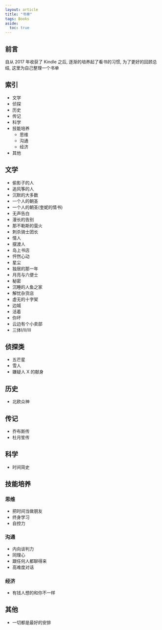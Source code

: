 ```yaml
---
layout: article
title: "书单"
tags: Books
aside:
  toc: true
---
```


## 前言
自从 2017 年收获了 Kindle 之后, 逐渐的培养起了看书的习惯, 为了更好的回顾总结, 这里为自己整理一个书单

## 索引
- 文学
- 侦探
- 历史
- 传记
- 科学
- 技能培养
  - 思维
  - 沟通
  - 经济
- 其他

## 文学
- 偷影子的人
- 追风筝的人
- 沉默的大多数
- 一个人的朝圣
- 一个人的朝圣(奎妮的情书)
- 无声告白
- 漫长的告别
- 那不勒斯的萤火
- 刺杀骑士团长
- 情人
- 摆渡人
- 岛上书店
- 怦然心动
- 星尘
- 独居的那一年
- 月亮与六便士
- 秘密
- 沉睡的人鱼之家
- 解忧杂货店
- 虚无的十字架
- 边城
- 活着
- 你坏
- 云边有个小卖部
- 三体I/II/III

## 侦探类
- 五芒星
- 雪人
- 嫌疑人 X 的献身

## 历史
- 北欧众神

## 传记
- 乔布斯传
- 杜月笙传

## 科学
- 时间简史

## 技能培养
### 思维
- 把时间当做朋友
- 终身学习
- 自控力

### 沟通
- 内向谈判力
- 同理心
- 跟任何人都聊得来
- 高难度对话

### 经济
- 有钱人想的和你不一样

## 其他
- 一切都是最好的安排